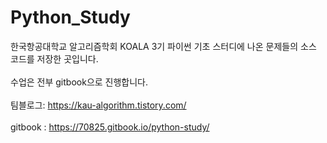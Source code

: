 # Python_Study


한국항공대학교 알고리즘학회 KOALA 3기 파이썬 기초 스터디에 나온 문제들의 소스 코드를 저장한 곳입니다.
<br/><br/>
수업은 전부 gitbook으로 진행합니다.
<br/><br/>
팀블로그: https://kau-algorithm.tistory.com/ <br/><br/>
gitbook : https://70825.gitbook.io/python-study/
